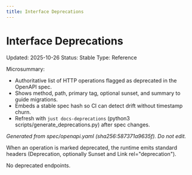 ```yaml
---
title: Interface Deprecations
---
```


<!-- generated by scripts/generate_deprecations.py; do not edit by hand (source ts: 2025-10-26T16:13:37+01:00) -->

# Interface Deprecations

Updated: 2025-10-26
Status: Stable
Type: Reference

Microsummary:
- Authoritative list of HTTP operations flagged as deprecated in the OpenAPI spec.
- Shows method, path, primary tag, optional sunset, and summary to guide migrations.
- Embeds a stable spec hash so CI can detect drift without timestamp churn.
- Refresh with `just docs-deprecations` (python3 scripts/generate_deprecations.py) after spec changes.

_Generated from spec/openapi.yaml (sha256:587371a9635f). Do not edit._

When an operation is marked deprecated, the runtime emits standard headers (Deprecation, optionally Sunset and Link rel="deprecation").

No deprecated endpoints.
